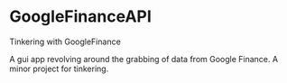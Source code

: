 # GoogleFinanceAPI
Tinkering with GoogleFinance

A gui app revolving around the grabbing of data from Google Finance. 
A minor project for tinkering. 
